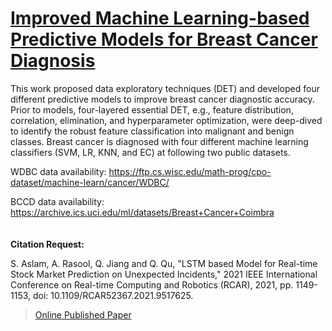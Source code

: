 # [Improved Machine Learning-based Predictive Models for Breast Cancer Diagnosis](https://www.researchgate.net/publication/359124843_Improved_Machine_Learning-Based_Predictive_Models_for_Breast_Cancer_Diagnosis)

This work proposed data exploratory techniques (DET) and developed four different predictive models to improve breast cancer diagnostic accuracy. Prior to models, four-layered essential DET, e.g., feature distribution, correlation, elimination, and hyperparameter optimization, were deep-dived to identify the robust feature classification into malignant and benign classes. Breast cancer is diagnosed with four different machine learning classifiers (SVM, LR, KNN, and EC) at following two public datasets. 

WDBC data availability: https://ftp.cs.wisc.edu/math-prog/cpo-dataset/machine-learn/cancer/WDBC/ 

BCCD data availability: https://archive.ics.uci.edu/ml/datasets/Breast+Cancer+Coimbra 
\
\
\
**Citation Request:** 

S. Aslam, A. Rasool, Q. Jiang and Q. Qu, "LSTM based Model for Real-time Stock Market Prediction on Unexpected Incidents," 2021 IEEE International Conference on Real-time Computing and Robotics (RCAR), 2021, pp. 1149-1153, doi: 10.1109/RCAR52367.2021.9517625.



>[Online Published Paper]([https://www.researchgate.net/publication/359124843_Improved_Machine_Learning-Based_Predictive_Models_for_Breast_Cancer_Diagnosis](https://www.researchgate.net/publication/359124843_Improved_Machine_Learning-Based_Predictive_Models_for_Breast_Cancer_Diagnosis))




